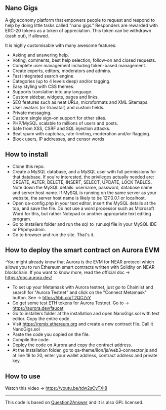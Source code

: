 Nano Gigs
-----------------------------

A gig economy platform that empowers people to request and respond to help by doing little tasks called "nano gigs." Responders are rewarded with ERC-20 tokens as a token of appreciation. This token can be withdrawn (cash out), if allowed.

It is highly customisable with many awesome features:

- Asking and answering help.
- Voting, comments, best help selection, follow-on and closed requests.
- Complete user management including token-based management.
- Create experts, editors, moderators and admins.
- Fast integrated search engine.
- Categories (up to 4 levels deep) and/or tagging.
- Easy styling with CSS themes.
- Supports translation into any language.
- Custom sidebar, widgets, pages and links.
- SEO features such as neat URLs, microformats and XML Sitemaps.
- User avatars (or Gravatar) and custom fields.
- Private messaging.
- Custom single sign-on support for other sites.
- PHP/MySQL scalable to millions of users and posts.
- Safe from XSS, CSRF and SQL injection attacks.
- Beat spam with captchas, rate-limiting, moderation and/or flagging.
- Block users, IP addresses, and censor words

## How to install

- Clone this repo.
- Create a MySQL database, and a MySQL user with full permissions for that database. If you're interested, the privileges actually needed are: CREATE, ALTER, DELETE, INSERT, SELECT, UPDATE, LOCK TABLES. Note down the MySQL details: username, password, database name and server host name. If MySQL is running on the same server as your website, the server host name is likely to be 127.0.0.1 or localhost.
- Open qa-config.php in your text editor, insert the MySQL details at the top, and save the file. Do not use a word processor such as Microsoft Word for this, but rather Notepad or another appropriate text editing program.
- Go to installers folder and run the sql_to_run.sql file in your MySQL IDE or Phpmyadmin.
- Go to browser and run the site. That's it.

## How to deploy the smart contract on Aurora EVM

-You might already know that Aurora is the EVM for NEAR protocol which allows you to run Ethereum smart contracts written with Solidity on NEAR blockchain. If you want to know more, read the official doc -> https://doc.aurora.dev/
- To set up your Metamask with Aurora testnet, just go to Chainlist and search for "Aurora Testnet" and click on the "Connect Metamask" button. See -> https://ibb.co/T2QCZcY
- Go get some test ETH tokens for Aurora Testnet. Go to -> https://aurora.dev/faucet
- Go to installers folder at the installation and open NanoGigs.sol with text editor. Copy the entire code.
- Visit https://remix.ethereum.org and create a new contract file. Call it NanoGigs.sol
- Paste the code you copied on the file.
- Compile the code.
- Deploy the code on Aurora and copy the contract address.
- At the installation folder, go to qa-theme/lion/js/web3-connector.js and at line 18 to 20, enter your wallet address, contract address and private key. 

## How to use
Watch this video -> https://youtu.be/tdw2sCyTXI8

----------

This code is based on [Question2Answer][Q2A] and it is also GPL licensed.


[Q2A]: http://www.question2answer.org/
